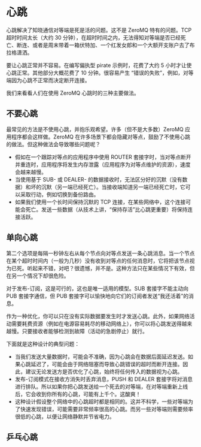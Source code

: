 # 心跳

心跳解决了知晓通信对等端是死是活的问题。这不是 ZeroMQ 特有的问题。TCP 超时时间太长（大约 30 分钟），在超时时间之内，无法得知对等端是否已经死亡、断连、或者是周末带着一箱伏特加、一个红发女郎和一个大额开支账户去了布拉格潇洒。

要让心跳正常并不容易。在编写偏执型 pirate 示例时，花费了大约 5 小时才让使心跳正常。其他部分大概花费了 10 分钟。很容易产生 “错误的失败”，例如，对等端因为心跳不正常而决定断开连接。

我们来看看人们在使用 ZeroMQ 心跳时的三种主要做法。

## 不要心跳

最常见的方法是不使用心跳，并抱乐观希望。许多（但不是大多数）ZeroMQ 应用程序都会这样做。ZeroMQ  在许多场景下都会隐藏对等点，鼓励了不使用心跳的做法。但这种做法会导致哪些问题呢？

- 假如在一个跟踪对等点的应用程序中使用 ROUTER 套接字时，当对等点断开并重连时，应用程序将发生内存泄露（应用程序为对等点维护的资源），速度会越来越慢。
- 当使用基于 SUB- 或 DEALER- 的数据接收时，无法区分好的沉默（没有数据）和坏的沉默（另一端已经死亡）。当接收端知道另一端已经死亡时，它可以采取行动，例如切换到备份路由。
- 如果我们使用一个长时间保持沉默的 TCP 连接，在某些网络中，这个连接可能会死亡。发送一些数据（从技术上讲，“保持存活”比心跳更重要）将保持连接活跃。

## 单向心跳

第二个选项是每隔一秒钟左右从每个节点向对等点发送一条心跳消息。当一个节点在某个超时时间内（一般为几秒）没有收到对等点的任何消息时，它将把该节点视为已死。听起来不错，对吧？很遗憾，并不是。这种方法只在某些情况下有效，但在另一个情况下却很危险。

对于发布-订阅，这是可行的，这也是唯一适用的模型。SUB 套接字不能主动向 PUB 套接字通信，但 PUB 套接字可以愉快地向它们的订阅者发送“我还活着”的消息。

作为一种优化，你可以只在没有实际数据要发生时才发送心跳。此外，如果网络活动需要耗费资源（例如在电源容易耗尽的移动网络上），你可以将心跳发送得越来越慢。只要接收者能够检测到故障（活动的急剧停止）就行。

下面就是这种设计的典型问题：

- 当我们发送大量数据时，可能会不准确，因为心跳会在数据后面延迟发送。如果心跳延迟了，可能会由于网络阻塞而导致心跳错误的超时而断开连接。因此，建议无论发送方是否优化了心跳，始终将任何传入的数据视为心跳。
- 发布-订阅模式在接收方消失时丢弃消息，PUSH 和 DEALER 套接字将对消息进行排队。所以如果你把心跳发送给一个死去的对等端，在对等端重新上线后，它会收到你所有的心跳，可能有上千个。这酸爽！
- 这种设计假设整个网络中的心跳超时都是相同的。这并不科学，一些对等端为了快速发现错误，可能需要非常频率很高的心跳。而另一些对等端则需要频率很低的心跳，以便让网络静默并节省电力。

## 乒乓心跳















































